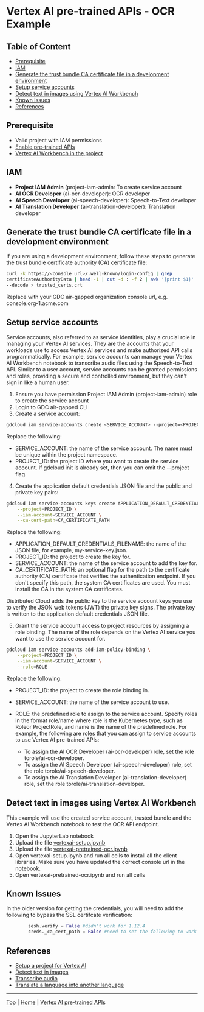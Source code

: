 # Vertex AI pre-trained APIs - OCR Example

## Table of Content
- [Prerequisite](#prerequisite)
- [IAM](#iam)
- [Generate the trust bundle CA certificate file in a development environment](#generate-the-trust-bundle-ca-certificate-file-in-a-development-environment)
- [Setup service accounts](#setup-service-accounts)
- [Detect text in images using Vertex AI Workbench](#detect-text-in-images-using-vertex-ai-workbench)
- [Known Issues](#known-issues)
- [References](#references)

## Prerequisite
- Valid project with IAM permissions
- [Enable pre-trained APIs](/docs/vertex-ai-pretained-api.md)
- [Vertex AI Workbench in the project](/docs/vertex-ai-workbench.md)

## IAM
- **Project IAM Admin** (project-iam-admin: To create service account
- **AI OCR Developer** (ai-ocr-developer): OCR developer 
- **AI Speech Developer** (ai-speech-developer): Speech-to-Text developer 
- **AI Translation Developer** (ai-translation-developer): Translation developer 

## Generate the trust bundle CA certificate file in a development environment
If you are using a development environment, follow these steps to generate the trust bundle certificate authority (CA) certificate file:
```bash
curl -k https://<console url>/.well-known/login-config | grep
certificateAuthorityData | head -1 | cut -d : -f 2 | awk '{print $1}' | sed 's/"//g' | base64
--decode > trusted_certs.crt
```

Replace <console url> with your GDC air-gapped organization console url, e.g. console.org-1.acme.com


## Setup service accounts
Service accounts, also referred to as service identities, play a crucial role in managing your Vertex AI services. They are the accounts that your workloads use to access Vertex AI services and make authorized API calls programmatically. For example, service accounts can manage your Vertex AI Workbench notebook to transcribe audio files using the Speech-to-Text API. Similar to a user account, service accounts can be granted permissions and roles, providing a secure and controlled environment, but they can't sign in like a human user.

1. Ensure you have permission Project IAM Admin (project-iam-admin) role to create the service account
2. Login to GDC air-gapped CLI
3. Create a service account:
```bash
gdcloud iam service-accounts create <SERVICE_ACCOUNT> --project=<PROJECT_ID>
```
Replace the following:

- SERVICE_ACCOUNT: the name of the service account. The name must be unique within the project namespace.
- PROJECT_ID: the project ID where you want to create the service account. If gdcloud init is already set, then you can omit the --project flag.

4. Create the application default credentials JSON file and the public and private key pairs:
```bash
gdcloud iam service-accounts keys create APPLICATION_DEFAULT_CREDENTIALS_FILENAME \
    --project=PROJECT_ID \
    --iam-account=SERVICE_ACCOUNT \
    --ca-cert-path=CA_CERTIFICATE_PATH
```
Replace the following:

- APPLICATION_DEFAULT_CREDENTIALS_FILENAME: the name of the JSON file, for example, my-service-key.json.
- PROJECT_ID: the project to create the key for.
- SERVICE_ACCOUNT: the name of the service account to add the key for.
- CA_CERTIFICATE_PATH: an optional flag for the path to the certificate authority (CA) certificate that verifies the authentication endpoint. If you don't specify this path, the system CA certificates are used. You must install the CA in the system CA certificates.

Distributed Cloud adds the public key to the service account keys you use to verify the JSON web tokens (JWT) the private key signs. The private key is written to the application default credentials JSON file.

5. Grant the service account access to project resources by assigning a role binding. The name of the role depends on the Vertex AI service you want to use the service account for.

```bash
gdcloud iam service-accounts add-iam-policy-binding \
    --project=PROJECT_ID \
    --iam-account=SERVICE_ACCOUNT \
    --role=ROLE
```
Replace the following:

- PROJECT_ID: the project to create the role binding in.
- SERVICE_ACCOUNT: the name of the service account to use.
- ROLE: the predefined role to assign to the service account. Specify roles in the format role/name where role is the Kubernetes type, such as Roleor ProjectRole, and name is the name of the predefined role. For example, the following are roles that you can assign to service accounts to use Vertex AI pre-trained APIs:

    - To assign the AI OCR Developer (ai-ocr-developer) role, set the role torole/ai-ocr-developer.
    - To assign the AI Speech Developer (ai-speech-developer) role, set the role torole/ai-speech-developer.
    - To assign the AI Translation Developer (ai-translation-developer) role, set the role torole/ai-translation-developer.


## Detect text in images using Vertex AI Workbench
This example will use the created service account, trusted bundle and the Vertex AI Workbench notebook to test the OCR API endpoint.

1. Open the JupyterLab notebook
2. Upload the file [vertexai-setup.ipynb](/notebooks/vertexai-setup.ipynb) 
3. Upload the file [vertexai-pretrained-ocr.ipynb](/notebooks/vertexai-pretrained-ocr.ipynb)
4. Open vertexai-setup.ipynb and run all cells to install all the client libraries. Make sure you have updated the correct console url in the notebook.
5. Open vertexai-pretrained-ocr.ipynb and run all cells

## Known Issues
In the older version for getting the credentials, you will need to add the following to bypass the SSL certifcate verification:

```python
        sesh.verify = False #didn't work for 1.12.4
        creds._ca_cert_path = False #need to set the following to work
```

## References
- [Setup a project for Vertex AI](https://cloud.devsite.corp.google.com/distributed-cloud/hosted/docs/latest/gdch/application/ao-user/vertex-ai-set-up-project)
- [Detect text in images](https://cloud.devsite.corp.google.com/distributed-cloud/hosted/docs/latest/gdch/application/ao-user/vertex-ai-ocr)
- [Transcribe audio](https://cloud.devsite.corp.google.com/distributed-cloud/hosted/docs/latest/gdch/application/ao-user/vertex-ai-stt)
- [Translate a language into another language](https://cloud.devsite.corp.google.com/distributed-cloud/hosted/docs/latest/gdch/application/ao-user/vertex-ai-translation)

---
[Top](#) | [Home](/README.md) | [Vertex AI pre-trained APIs](/docs/vertex-ai-pretained-api.md)
